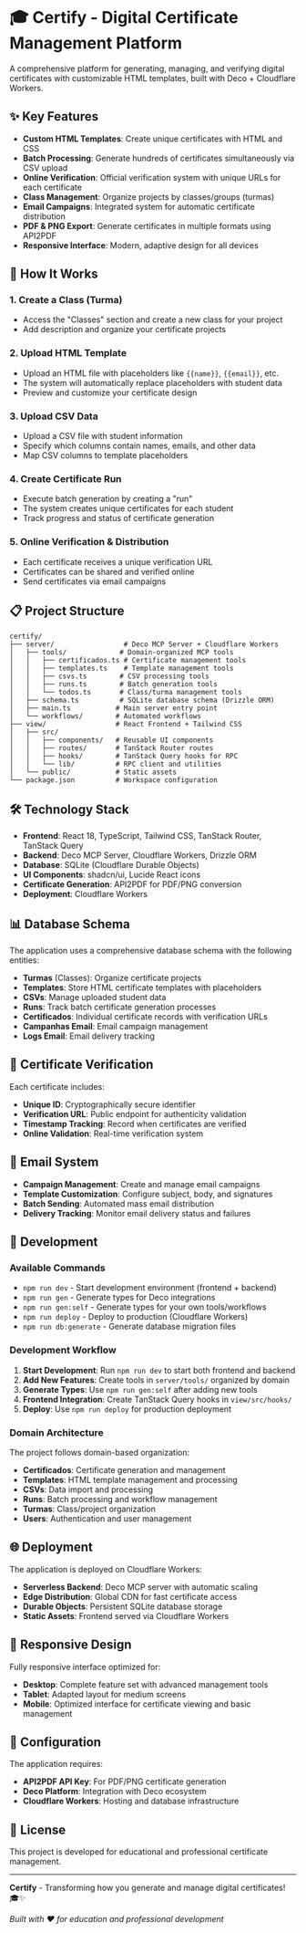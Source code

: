 # 🎓 Certify - Digital Certificate Management Platform

A comprehensive platform for generating, managing, and verifying digital
certificates with customizable HTML templates, built with Deco + Cloudflare
Workers.

## ✨ Key Features

- **Custom HTML Templates**: Create unique certificates with HTML and CSS
- **Batch Processing**: Generate hundreds of certificates simultaneously via CSV
  upload
- **Online Verification**: Official verification system with unique URLs for
  each certificate
- **Class Management**: Organize projects by classes/groups (turmas)
- **Email Campaigns**: Integrated system for automatic certificate distribution
- **PDF & PNG Export**: Generate certificates in multiple formats using API2PDF
- **Responsive Interface**: Modern, adaptive design for all devices

## 🚀 How It Works

### 1. **Create a Class (Turma)**

- Access the "Classes" section and create a new class for your project
- Add description and organize your certificate projects

### 2. **Upload HTML Template**

- Upload an HTML file with placeholders like `{{name}}`, `{{email}}`, etc.
- The system will automatically replace placeholders with student data
- Preview and customize your certificate design

### 3. **Upload CSV Data**

- Upload a CSV file with student information
- Specify which columns contain names, emails, and other data
- Map CSV columns to template placeholders

### 4. **Create Certificate Run**

- Execute batch generation by creating a "run"
- The system creates unique certificates for each student
- Track progress and status of certificate generation

### 5. **Online Verification & Distribution**

- Each certificate receives a unique verification URL
- Certificates can be shared and verified online
- Send certificates via email campaigns

## 📋 Project Structure

```
certify/
├── server/                 # Deco MCP Server + Cloudflare Workers
│   ├── tools/             # Domain-organized MCP tools
│   │   ├── certificados.ts # Certificate management tools
│   │   ├── templates.ts    # Template management tools
│   │   ├── csvs.ts        # CSV processing tools
│   │   ├── runs.ts        # Batch generation tools
│   │   └── todos.ts       # Class/turma management tools
│   ├── schema.ts          # SQLite database schema (Drizzle ORM)
│   ├── main.ts           # Main server entry point
│   └── workflows/        # Automated workflows
├── view/                 # React Frontend + Tailwind CSS
│   ├── src/
│   │   ├── components/   # Reusable UI components
│   │   ├── routes/       # TanStack Router routes
│   │   ├── hooks/        # TanStack Query hooks for RPC
│   │   └── lib/          # RPC client and utilities
│   └── public/           # Static assets
└── package.json          # Workspace configuration
```

## 🛠️ Technology Stack

- **Frontend**: React 18, TypeScript, Tailwind CSS, TanStack Router, TanStack
  Query
- **Backend**: Deco MCP Server, Cloudflare Workers, Drizzle ORM
- **Database**: SQLite (Cloudflare Durable Objects)
- **UI Components**: shadcn/ui, Lucide React icons
- **Certificate Generation**: API2PDF for PDF/PNG conversion
- **Deployment**: Cloudflare Workers

## 📊 Database Schema

The application uses a comprehensive database schema with the following
entities:

- **Turmas** (Classes): Organize certificate projects
- **Templates**: Store HTML certificate templates with placeholders
- **CSVs**: Manage uploaded student data
- **Runs**: Track batch certificate generation processes
- **Certificados**: Individual certificate records with verification URLs
- **Campanhas Email**: Email campaign management
- **Logs Email**: Email delivery tracking

## 🔐 Certificate Verification

Each certificate includes:

- **Unique ID**: Cryptographically secure identifier
- **Verification URL**: Public endpoint for authenticity validation
- **Timestamp Tracking**: Record when certificates are verified
- **Online Validation**: Real-time verification system

## 📧 Email System

- **Campaign Management**: Create and manage email campaigns
- **Template Customization**: Configure subject, body, and signatures
- **Batch Sending**: Automated mass email distribution
- **Delivery Tracking**: Monitor email delivery status and failures

## 🚀 Development

### Available Commands

- `npm run dev` - Start development environment (frontend + backend)
- `npm run gen` - Generate types for Deco integrations
- `npm run gen:self` - Generate types for your own tools/workflows
- `npm run deploy` - Deploy to production (Cloudflare Workers)
- `npm run db:generate` - Generate database migration files

### Development Workflow

1. **Start Development**: Run `npm run dev` to start both frontend and backend
2. **Add New Features**: Create tools in `server/tools/` organized by domain
3. **Generate Types**: Use `npm run gen:self` after adding new tools
4. **Frontend Integration**: Create TanStack Query hooks in `view/src/hooks/`
5. **Deploy**: Use `npm run deploy` for production deployment

### Domain Architecture

The project follows domain-based organization:

- **Certificados**: Certificate generation and management
- **Templates**: HTML template management and processing
- **CSVs**: Data import and processing
- **Runs**: Batch processing and workflow management
- **Turmas**: Class/project organization
- **Users**: Authentication and user management

## 🌐 Deployment

The application is deployed on Cloudflare Workers:

- **Serverless Backend**: Deco MCP server with automatic scaling
- **Edge Distribution**: Global CDN for fast certificate access
- **Durable Objects**: Persistent SQLite database storage
- **Static Assets**: Frontend served via Cloudflare Workers

## 📱 Responsive Design

Fully responsive interface optimized for:

- **Desktop**: Complete feature set with advanced management tools
- **Tablet**: Adapted layout for medium screens
- **Mobile**: Optimized interface for certificate viewing and basic management

## 🔧 Configuration

The application requires:

- **API2PDF API Key**: For PDF/PNG certificate generation
- **Deco Platform**: Integration with Deco ecosystem
- **Cloudflare Workers**: Hosting and database infrastructure

## 📝 License

This project is developed for educational and professional certificate management.

---

**Certify** - Transforming how you generate and manage digital certificates!
🎓✨

_Built with ❤️ for education and professional development_

